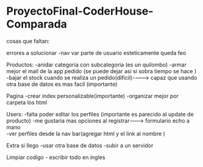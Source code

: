 # ProyectoFinal-CoderHouse-Comparada

cosas que faltan:

errores a solucionar 
-nav var parte de usuario esteticamente queda feo 

Productos:
    -anidar categoria con subcategoria (es un quilombo)
    -armar mejor el mail de la app pedido (se puede dejar asi si sobra tiempo se hace )
    -bajar el stock cuando se realiza un pedido(dificil)----> capaz que usando otra base de datos es mas facil (importante)

Pagina
    -crear index personalizable(importante)
    -organizar mejor por carpeta los html

Users:
    -falta poder editar los perfiles (importante es parecido al update de producto)
    -me gustaria mas opciones al registrar---> formulario echo a mano  
    -ver perfiles desde la nav bar(agregar html y el link al nombre ) 

Extra si llego
    -usar otra base de datos 
    -subir a un servidor 

Limpiar codigo 
    - escribir todo en ingles 
    